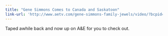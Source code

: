 ```yaml
---
title: "Gene Simmons Comes to Canada and Saskatoon"
link-url: 'http://www.aetv.com/gene-simmons-family-jewels/video/?bcpid=760214894001&bclid=940020353001&bctid=1047563251001&baseURL=/bcconfig/Player/3Tier/GeneSimmonsFamilyJewels_3Tws/config-xml/&baseDIR=/bcplayers/Player/3Tier_ws/baseDIR/'
---
```

<p>Taped awhile back and now up on A&amp;E for you to check out.</p>
